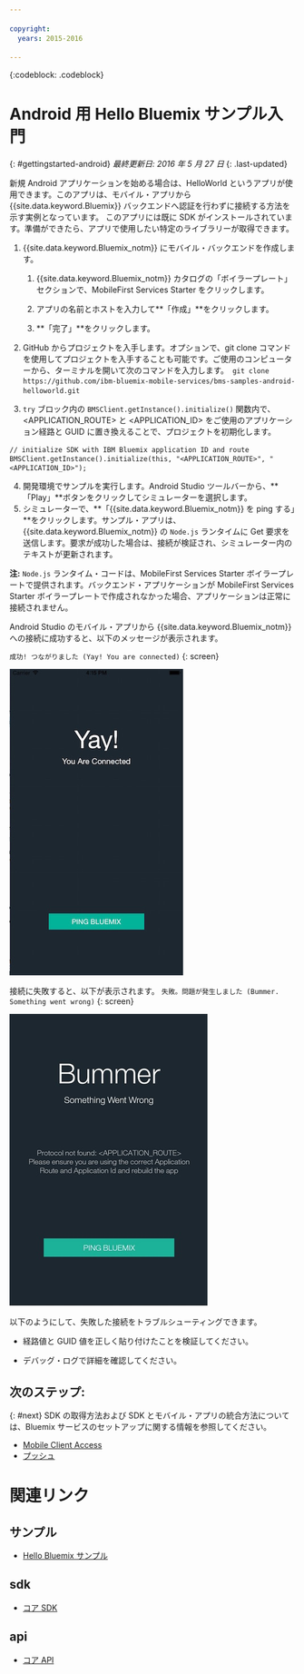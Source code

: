 ```yaml
---

copyright:
  years: 2015-2016

---
```


<!-- Attribute definitions -->
{:codeblock: .codeblock}

# Android 用 Hello Bluemix サンプル入門
{: #gettingstarted-android}
*最終更新日: 2016 年 5 月 27 日*
{: .last-updated}  

新規 Android アプリケーションを始める場合は、HelloWorld というアプリが使用できます。このアプリは、モバイル・アプリから {{site.data.keyword.Bluemix}} バックエンドへ認証を行わずに接続する方法を示す実例となっています。
このアプリには既に SDK がインストールされています。準備ができたら、アプリで使用したい特定のライブラリーが取得できます。

1. {{site.data.keyword.Bluemix_notm}} にモバイル・バックエンドを作成します。
    1. {{site.data.keyword.Bluemix_notm}} カタログの「ボイラープレート」セクションで、MobileFirst Services Starter をクリックします。
    2. アプリの名前とホストを入力して**「作成」**をクリックします。

    3. **「完了」**をクリックします。
2. GitHub からプロジェクトを入手します。オプションで、git clone コマンドを使用してプロジェクトを入手することも可能です。ご使用のコンピューターから、ターミナルを開いて次のコマンドを入力します。```
    git clone https://github.com/ibm-bluemix-mobile-services/bms-samples-android-helloworld.git```

3. `try` ブロック内の `BMSClient.getInstance().initialize()` 関数内で、&lt;APPLICATION_ROUTE&gt; と &lt;APPLICATION_ID&gt; をご使用のアプリケーション経路と GUID に置き換えることで、プロジェクトを初期化します。
```
// initialize SDK with IBM Bluemix application ID and route
BMSClient.getInstance().initialize(this, "<APPLICATION_ROUTE>", "<APPLICATION_ID>");
```
4. 開発環境でサンプルを実行します。Android Studio ツールバーから、**「Play」**ボタンをクリックしてシミュレーターを選択します。
5. シミュレーターで、**「{{site.data.keyword.Bluemix_notm}} を ping する」**をクリックします。サンプル・アプリは、{{site.data.keyword.Bluemix_notm}} の `Node.js` ランタイムに Get 要求を送信します。要求が成功した場合は、接続が検証され、シミュレーター内のテキストが更新されます。

  **注:** `Node.js` ランタイム・コードは、MobileFirst Services Starter ボイラープレートで提供されます。バックエンド・アプリケーションが MobileFirst Services Starter ボイラープレートで作成されなかった場合、アプリケーションは正常に接続されません。

  Android Studio のモバイル・アプリから {{site.data.keyword.Bluemix_notm}} への接続に成功すると、以下のメッセージが表示されます。

  `成功! つながりました (Yay! You are connected)`
  {: screen}

  ![Hello World アプリケーションから {{site.data.keyword.Bluemix_notm}} への接続に成功](images/yayconnected.jpg "図 1. Hello World アプリケーションから Bluemix への接続に成功")

  接続に失敗すると、以下が表示されます。
  `失敗。問題が発生しました (Bummer. Something went wrong)`
  {: screen}

  ![Hello World アプリケーションから Bluemix へ接続されない](images/bummer_android.jpg "図 2. Hello World アプリケーションから Bluemix へ接続されない")

  以下のようにして、失敗した接続をトラブルシューティングできます。
   * 経路値と GUID 値を正しく貼り付けたことを検証してください。

   * デバッグ・ログで詳細を確認してください。


## 次のステップ:
{: #next}
SDK の取得方法および SDK とモバイル・アプリの統合方法については、Bluemix サービスのセットアップに関する情報を参照してください。
   * [Mobile Client Access](../../services/mobileaccess/index.html)
   * [プッシュ](../../services/mobilepush/index.html)

# 関連リンク

## サンプル
   * [Hello Bluemix サンプル](https://github.com/ibm-bluemix-mobile-services/bms-samples-android-helloworld)

## sdk
   * [コア SDK](https://github.com/ibm-bluemix-mobile-services/bms-clientsdk-android-core)

## api
   * [コア API](https://www.{DomainName}/docs/api/content/api/mobilefirst/android/core-api-doc/overview-summary.html)
